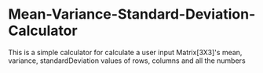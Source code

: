 # Mean-Variance-Standard-Deviation-Calculator
This is a simple calculator for calculate a user input Matrix[3X3]'s mean, variance, standardDeviation values of rows, columns and all the numbers